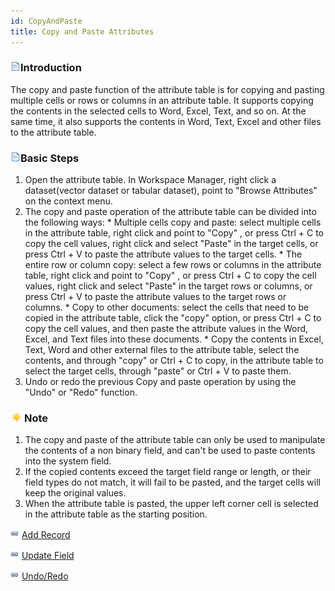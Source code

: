 ```yaml
---
id: CopyAndPaste
title: Copy and Paste Attributes
---
```

### ![](../../img/read.gif)Introduction

The copy and paste function of the attribute table is for copying and pasting 
multiple cells or rows or columns in an attribute table. It supports copying 
the contents in the selected cells to Word, Excel, Text, and so on. At the 
same time, it also supports the contents in Word, Text, Excel and other files 
to the attribute table.

### ![](../../img/read.gif)Basic Steps

  1. Open the attribute table. In Workspace Manager, right click a dataset(vector dataset or tabular dataset), point to "Browse Attributes" on the context menu.
  2. The copy and paste operation of the attribute table can be divided into the following ways: 
    * Multiple cells copy and paste: select multiple cells in the attribute table, right click and point to "Copy" , or press Ctrl + C to copy the cell values, right click and select "Paste" in the target cells, or press Ctrl + V to paste the attribute values to the target cells.
    * The entire row or column copy: select a few rows or columns in the attribute table, right click and point to "Copy" , or press Ctrl + C to copy the cell values, right click and select "Paste" in the target rows or columns, or press Ctrl + V to paste the attribute values to the target rows or columns.
    * Copy to other documents: select the cells that need to be copied in the attribute table, click the "copy" option, or press Ctrl + C to copy the cell values, and then paste the attribute values in the Word, Excel, and Text files into these documents.
    * Copy the contents in Excel, Text, Word and other external files to the attribute table, select the contents, and through "copy" or Ctrl + C to copy, in the attribute table to select the target cells, through "paste" or Ctrl + V to paste them.
  3. Undo or redo the previous Copy and paste operation by using the "Undo" or "Redo" function.

### ![](../../img/note.png)Note

  1. The copy and paste of the attribute table can only be used to manipulate the contents of a non binary field, and can't be used to paste contents into the system field.
  2. If the copied contents exceed the target field range or length, or their field types do not match, it will fail to be pasted, and the target cells will keep the original values.
  3. When the attribute table is pasted, the upper left corner cell is selected in the attribute table as the starting position.

![](../../img/smalltitle.png)  [Add Record](AddRecordsButton.htm)

![](../../img/smalltitle.png)  [Update Field](UpdateButton.htm)

![](../../img/smalltitle.png)  [Undo/Redo](UndoButton.htm)

  


